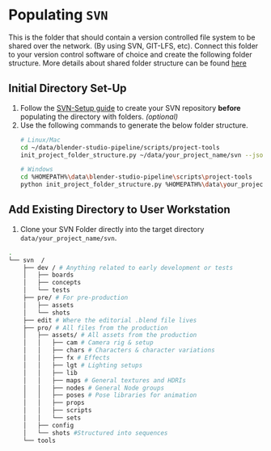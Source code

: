# Populating `SVN`
This is the folder that should contain a version controlled file system to be shared over the network. (By using SVN, GIT-LFS, etc). Connect this folder to your version control software of choice and create the following folder structure. More details about shared folder structure can be found [here](/naming-conventions/svn-folder-structure.md)

## Initial Directory Set-Up
1. Follow the [SVN-Setup guide](/td-guide/svn-setup.md) to create your SVN repository **before** populating the directory with folders. *(optional)*
2. Use the following commands to generate the below folder structure.
    ```bash
    # Linux/Mac
    cd ~/data/blender-studio-pipeline/scripts/project-tools
    init_project_folder_structure.py ~/data/your_project_name/svn --json_file folder_structure_svn.json
    ```
    ```bash
    # Windows
    cd %HOMEPATH%\data\blender-studio-pipeline\scripts\project-tools
    python init_project_folder_structure.py %HOMEPATH%\data\your_project_name\svn --json_file folder_structure_svn.json
    ```

## Add Existing Directory to User Workstation
1. Clone your SVN Folder directly into the target directory `data/your_project_name/svn`.


```bash
.
└── svn  /
    ├── dev / # Anything related to early development or tests
    │   ├── boards
    │   ├── concepts
    │   └── tests
    ├── pre/ # For pre-production
    │   ├── assets
    │   └── shots
    ├── edit # Where the editorial .blend file lives
    ├── pro/ # All files from the production
    │   ├── assets/ # All assets from the production
    │   │   ├── cam # Camera rig & setup
    │   │   ├── chars # Characters & character variations
    │   │   ├── fx # Effects
    │   │   ├── lgt # Lighting setups
    │   │   ├── lib
    │   │   ├── maps # General textures and HDRIs
    │   │   ├── nodes # General Node groups
    │   │   ├── poses # Pose libraries for animation
    │   │   ├── props
    │   │   ├── scripts
    │   │   └── sets
    │   ├── config
    │   └── shots #Structured into sequences
    └── tools
```